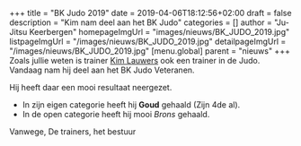 +++
title = "BK Judo 2019"
date = 2019-04-06T18:12:56+02:00
draft = false
description = "Kim nam deel aan het BK Judo"
categories = []
author = "Ju-Jitsu Keerbergen"
homepageImgUrl = "images/nieuws/BK_JUDO_2019.jpg"
listpageImgUrl = "/images/nieuws/BK_JUDO_2019.jpg"
detailpageImgUrl = "/images/nieuws/BK_JUDO_2019.jpg"
[menu.global]
    parent = "nieuws"
+++
Zoals jullie weten is trainer [Kim Lauwers](https://www.jujitsukeerbergen.be/trainers/#Kim_Lauwers) ook een trainer in de Judo.
Vandaag nam hij deel aan het BK Judo Veteranen. 

Hij heeft daar een mooi resultaat neergezet. 
* In zijn eigen categorie heeft hij **Goud** gehaald (Zijn 4de al).
* In de open categorie heeft hij mooi *Brons* gehaald.

Vanwege,
De trainers, het bestuur